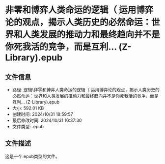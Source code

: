 ﻿# 非零和博弈人类命运的逻辑（ 运用博弈论的观点，揭示人类历史的必然命运：世界和人类发展的推动力和最终趋向并不是你死我活的竞争，而是互利... (Z-Library).epub

## 文件信息
- 路径: 逻辑\非零和博弈人类命运的逻辑（ 运用博弈论的观点，揭示人类历史的必然命运：世界和人类发展的推动力和最终趋向并不是你死我活的竞争，而是互利... (Z-Library).epub
- 大小: 592.01 KB
- 创建时间: 2024/10/31 18:59:57
- 最后修改时间: 2024/10/31 16:37:30
- 文件类型: .epub

## 文件描述
这是一个.epub类型的文件。

